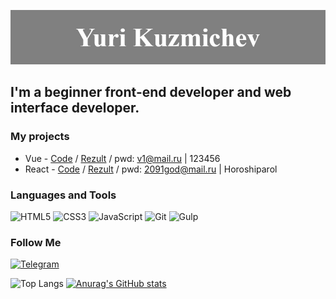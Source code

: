 ![Header](https://github.com/WorldforWorld/WorldforWorld/blob/main/assets/header.jpg)

## I'm a beginner front-end developer and web interface developer.

### My projects

- Vue - [Code](https://github.com/WorldforWorld/home-bookkeeping) / [Rezult](https://vue-crm-114d3.web.app/) / pwd: v1@mail.ru | 123456
- React - [Code](https://github.com/WorldforWorld/react-1) / [Rezult](https://worldforworld.github.io/react-1) / pwd: 2091god@mail.ru | Horoshiparol
<!-- - Repair Desing - [Code](https://github.com/WorldforWorld/repair-desing_refact) / [Rezult](https://worldforworld.github.io/repair-desing_refact/)-->
<!--  - Afrianska - [Code](https://github.com/WorldforWorld/afrianska) / [Rezult](https://worldforworld.github.io/afrianska/) -->

### Languages and Tools

![HTML5](https://img.shields.io/badge/-HTML5-090909?style-for-the-badge&logo=HTML5)
![CSS3](https://img.shields.io/badge/-CSS3-090909?style-for-the-badge&logo=CSS3)
![JavaScript](https://img.shields.io/badge/-JavaScript-090909?style-for-the-badge&logo=JavaScript)
![Git](https://img.shields.io/badge/-Git-090909?style-for-the-badge&logo=Git)
![Gulp](https://img.shields.io/badge/-Gulp-090909?style-for-the-badge&logo=Gulp)
<!--![React](https://img.shields.io/badge/-React-090909?style-for-the-badge&logo=React)
![Vue](https://img.shields.io/badge/-Vue-090909?style-for-the-badge&logo=Vue.js)-->
<!--![Webpack](https://img.shields.io/badge/-Webpack-090909?style-for-the-badge&logo=Webpack)-->

### Follow Me

[![Telegram](https://img.shields.io/badge/-Telegram-090909?style-for-the-badge&logo=telegram)](https://t.me/YuriKuzmichev)

![Top Langs](https://github-readme-stats.vercel.app/api/top-langs/?username=WorldforWorld)
[![Anurag's GitHub stats](https://github-readme-stats.vercel.app/api?username=WorldforWorld&show_icons=true)](https://github.com/WorldforWorld)
